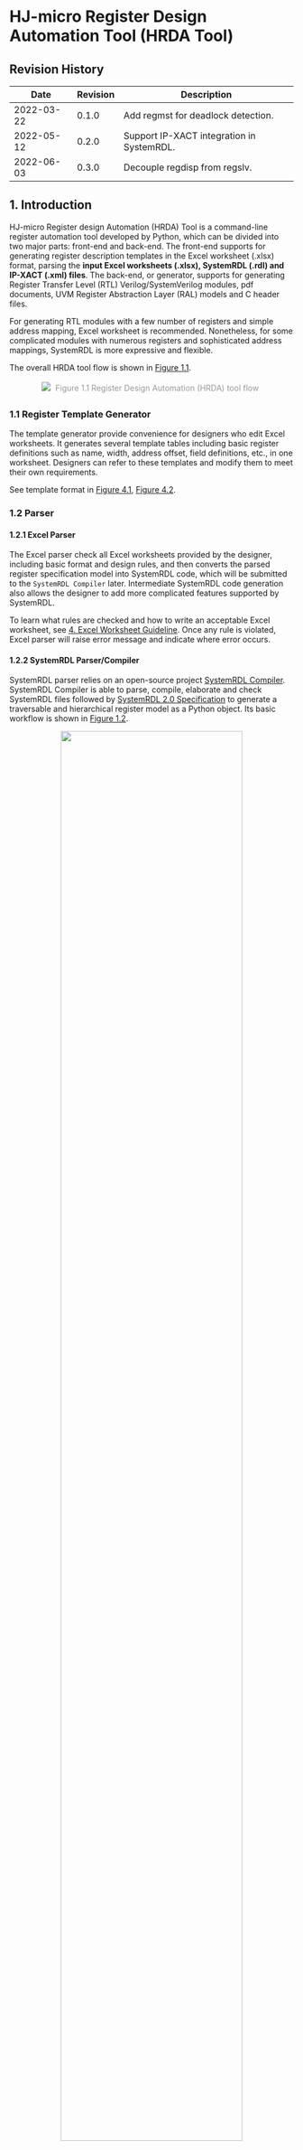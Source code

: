 # **HJ-micro Register Design Automation Tool (HRDA Tool)**

## **Revision History**

| Date       | Revision | Description                               |
| ---------- | -------- | ----------------------------------------- |
| 2022-03-22 | 0.1.0    | Add regmst for deadlock detection.        |
| 2022-05-12 | 0.2.0    | Support IP-XACT integration in SystemRDL. |
| 2022-06-03 | 0.3.0    | Decouple regdisp from regslv.             |

## **1. Introduction**

HJ-micro Register design Automation (HRDA) Tool is a command-line register automation tool developed by Python, which can be divided into two major parts: front-end and back-end. The front-end supports for generating register description templates in the Excel worksheet (.xlsx) format, parsing the **input Excel worksheets (.xlsx), SystemRDL (.rdl) and IP-XACT (.xml) files**. The back-end, or generator, supports for generating Register Transfer Level (RTL) Verilog/SystemVerilog modules, pdf documents, UVM Register Abstraction Layer (RAL) models and C header files.

For generating RTL modules with a few number of registers and simple address mapping, Excel worksheet is recommended. Nonetheless, for some complicated modules with numerous registers and sophisticated address mappings, SystemRDL is more expressive and flexible.

The overall HRDA tool flow is shown in [Figure 1.1](#pics_tool_flow).

<span id="pics_tool_flow"></span>
<center>
    <img src="docs/pics/tool_flow.svg">
    <div style="display: inline-block;
        color: #999;
        padding: 5px;">Figure 1.1 Register Design Automation (HRDA) tool flow
    </div>
</center>

### **1.1 Register Template Generator**

The template generator provide convenience for designers who edit Excel worksheets. It generates several template tables including basic register definitions such as name, width, address offset, field definitions, etc., in one worksheet. Designers can refer to these templates and modify them to meet their own requirements.

See template format in [Figure 4.1](#pics_excel_temp_cn), [Figure 4.2](#pics_excel_temp_en).

### **1.2 Parser**

#### **1.2.1 Excel Parser**

The Excel parser check all Excel worksheets provided by the designer, including basic format and design rules, and then converts the parsed register specification model into SystemRDL code, which will be submitted to the `SystemRDL Compiler` later. Intermediate SystemRDL code generation also allows the designer to add more complicated features supported by SystemRDL.

To learn what rules are checked and how to write an acceptable Excel worksheet, see [4. Excel Worksheet Guideline](#4-excel-worksheet-guideline). Once any rule is violated, Excel parser will raise error message and indicate where error occurs.

#### **1.2.2 SystemRDL Parser/Compiler**

SystemRDL parser relies on an open-source project [SystemRDL Compiler](https://github.com/SystemRDL/systemrdl-compiler). SystemRDL Compiler is able to parse, compile, elaborate and check SystemRDL files followed by [SystemRDL 2.0 Specification](https://www.accellera.org/images/downloads/standards/systemrdl/SystemRDL_2.0_Jan2018.pdf) to generate a traversable and hierarchical register model as a Python object. Its basic workflow is shown in [Figure 1.2](#pics_systemrdl_compiler).

<span id="pics_systemrdl_compiler"></span>
<center>
    <img src="docs/pics/systemrdl_compiler.svg" width="80%">
    <div style="display: inline-block;
    color: #999;
    padding: 5px;">Figure 1.2 SystemRDL compiler workflow </div>
</center>

Simple example:

```systemrdl
reg my_reg_t {
    field {} f1;
    field {} f2;
};

addrmap top {
    my_reg_t A[4];
    my_reg_t B;
};
```

Once compiled, the register model can be described like this:

<span id="pics_systemrdl_compiler"></span>
<center>
    <img src="docs/pics/rdlcompiler_ex1.svg" width="80%">
    <div style="display: inline-block;
    color: #999;
    padding: 5px;">Figure 1.3 hierarchical register model</div>
</center>

The hierarchical register model bridges the front-end and the back-end of HRDA. The front-end parser ultimately generates this model, and everything in the back-end is based on it after some pre-processing.

For a detailed description of this model, see SystemRDL Compiler Documentation : <https://systemrdl-compiler.readthedocs.io/en/stable/index.html>

#### **1.2.3 IP-XACT Importer**

The IP-XACT importer relies on an open-source project [PeakRDL-ipxact](https://github.com/SystemRDL/peakrdl-ipxact), and involves the ability to translate from IP-XACT data exchange document format to a SystemRDL register model.

Importing IP-XACT definitions can occur at any point alongside normal SystemRDL file compilation. When an IP-XACT file is imported, the register description is loaded into the SystemRDL register model as if it were an `addrmap` component declaration. Once imported, the IP-XACT contents can be used as-is, or referenced from another SystemRDL file.

### **1.3 Generator**

#### **1.3.1 Model Preprocessor**

The preprocessor traverse the register model compiled by the front-end, during which it modifies and double-check some node properties related to RTL generation.

To be more concrete:

- insert *hdl_path_slice* properties for each `field` instance
- complement user-defined properties for instances
  - *hj_genmst*
  - *hj_genslv*
  - *hj_gendisp*
  - *hj_flatten_addrmap*
  - *hj_use_abs_addr*
- check whether there are illegal assignments and try to fix some wrong property assignments
- filter some instances by assigning *ispresent = false*, thus the UVM RAL model won't consists of them
- complement RTL module names of all `addrmap` instances

#### **1.3.2 RTL Generator**

The RTL Generator is the core functionality of HRDA. It traverses the preprocessed register model and generate RTL code in Verilog/SystemVerilog format.

For the detailed architecture, see [2. RTL Architecture](#2-rtl-architecture).

#### **1.3.3 HTML Generator**

The HTML generator relies on an open-source project [PeakRDL-html](https://github.com/SystemRDL/peakrdl-html). It is able to generate address space documentation HTML file from the preprocessed register model. A simple example of exported HTML is shown in [Figure 1.4](#pics_html_ex).

<span id="pics_html_ex"></span>
<center>
    <img src="docs/pics/html_ex.png" width="80%">
    <div style="display: inline-block;
    color: #999;
    padding: 5px;">Figure 1.4 HTML document example</div>
</center>

------------------------------

**Warning:** Once there are numerous registers, such as tens of thousands, the generation process and the response the generated HTML page will be very slow and stuck at the loading process.

------------------------------

#### **1.3.4 PDF Generator**

(TO BE DONE)

### **1.3.5 UVM RAL Generator**

The export of the UVM register model relies on an open-source project [PeakRDL-uvm](https://github.com/SystemRDL/peakrdl-uvm).

### **1.3.6 C Header Generator**

(TO BE DONE)

## **2. RTL Architecture**

Control and status regsiters are distributed all around the chip in different subsystems, such as Network-on-chip (NoC), PCIe, MMU, SoC interconnect, Generic Interrupt Controller, etc. Not only hardware logic inside the respective subsystem, but also software needs to access them via system bus. HRDA provides a unified RTL architecture to make all these registers accessible by hardware, and software, namely visible to Application Processors (APs). All RTL modules generated by HRDA tool ultimately forms a network where each subsystem designer occupies one or more register trees (see more details in [2.1 Register Network](#21-register-network)).

### **2.1 Register Network**

Register Network, or `reg_network`, is a multi-root hierarchical network. A typical network architecture is shown in [Figure 2.1](#pics_reg_network).

<span id="pics_reg_network"></span>
<center>
    <img src="docs/pics/reg_network.svg"><br>
    <div style="display: inline-block;
    color: #999;
    padding: 5px;">Figure 2.1 register network architecture</div>
</center>

The entire network consists of many Register Tree (`reg_tree`) modules generated by HRDA which may connect to upstream interconnect unit, such as ARM NIC-450 Non-coherent Interconnect. The number of `reg_tree` modules determines the number of interface the upstream interconnect forwards.

Register Access Master, or `regmst`, is the root of a `reg_tree`. It converts `APB` interface to Register Native Access Interface (`reg_native_if`). See more details in [2.2 Register Native Access Interface (reg_native_if)](#22-register-native-access-interface-reg_native_if). Designers can delicately write SystemRDL files to construct multiple `reg_tree` modules, and connect them to upstream NIC-450 to support concurrent register access between different `reg_tree`.

There are some submodules in `reg_tree`:

- Register Access Master (`regmst`): a module generated by HRDA that serves as the root node of `reg_tree`. It is responsible for transfer reception from upstream interconnect and transfer forwarding to downstream modules (actually `regdisp`), and monitoring child node status as well. See more details in [2.3 Register Access Master (regmst)](#23-register-access-master-regmst).

- Register Dispatcher (`regdisp`): a module generated by HRDA that selectively dispatches transactions from upstream `reg_native_if` to one or more downstream `reg_native_if` by absolute address or base offset. `regdisp` modules can be chained to serve as child nodes (but not terminal nodes) in `reg_tree`. See more details in [2.4 Register Dispatcher (regdisp)](#24-register-dispatcher-regdisp)

- Register Access Slave (`regslv`): a module generated by HRDA that contains all **internal** registers described in SystemRDL. According to design and generation principles, `regslv` modules can only be connected to `regdisp` and serve as terminal nodes in `reg_tree`. If some registers are declared to be **external** in SystemRDL, `regslv` won't generate their RTL code. See more details in [2.5 Register Access Slave (regslv)](#25-register-access-slave-regslv).

- 3rd party IP: registers in other 3rd party IPs can also be accessed by connecting themselves to `reg_tree` via `reg_native_if`. According to design and generation principles, 3rd party IPs can only be connected to `regdisp` nodes and serve as terminal nodes in `reg_tree`.

- Memory: in some situations, memory is used to implement logical registers. External memories can be mapped to the register address space and integrated into the unified management of `reg_network` via `reg_native_if`, at which point the system bus sees no difference in the behavior of memory accesses and register accesses. Memories can only be connected to `regdisp` and serve as terminal nodes in `reg_tree`.

All modules above is corresponding to some components defined in the SystemRDL description written by designers, and their relationship can be found in [3. SystemRDL Coding Guideline](#3-systemrdl-coding-guideline).

------------------------------

**Note:** `reg_network` and `reg_tree` are not the RTL code generation boundry. In other words, there is not a wrapper of `reg_network` and `reg_tree` (but maybe HDRA will implement `reg_tree` wrapper generation in a future release). For now, only separate `regmst`, `regdisp`, `regslv` and bridge components will be generated, so it all depends on designers how to connect `reg_tree` (`regmst` and `regslv`) to the upstream interconnect unit such as NIC-450.

------------------------------

### **2.2 Register Native Access Interface (reg_native_if)**

Typically, except that the upstream interface of `regmst` is `APB`, every module is connected into the register network as a child node in `reg_tree` via Register Native Access Interface (`reg_native_if`). `reg_natvie_if` is used under following circumstances in `reg_network`:

- `regmst <-> regdisp`

- `regdisp <-> regdisp`

- `regdisp <-> regslv`

- `regdisp <-> 3rd party IP`

- `regdisp <-> memory`

All signals are listed in [Table 2.2](#table_rni_def):

<span id="table_rni_def"></span>
| Signal Name | Direction | Width | Description |
| ----------- | --------- | ----- | ----------- |
| req_vld | input from upstream, output to downsream | 1 | request valid |
| ack_vld | output to upstream, input from downsream | 1 | acknowledgement valid |
| addr | input from upstream, output to downsream | BUS_ADDR_WIDTH | address |
| wr_en | input from upstream, output to downsream | 1 | write enable |
| rd_en | input from upstream, output to downsream | 1 | read enable |
| wr_data | input from upstream, output to downsream | BUS_DATA_WIDTH | write data |
| rd_data | output to upstream, input from downsream | BUS_DATA_WIDTH | read data |
<center>
    <div style="display: inline-block;
        color: #999;
        padding: 5px;">Table 2.2 reg_native_if signal definitions
    </div>
</center>

where `BUS_ADDR_WIDTH` defaults to 64 bit, and `BUS_DATA_WIDTH` defaults to 32 bit.

As mentioned before, `reg_native_if` can be forwarded to connect external memories or 3rd party IPs which serve as terminal nodes in `reg_tree`. The following [2.2.1 Write Transaction](#221-write-transaction) and [2.2.2 Read Transaction](#222-read-transaction) sections show basic transaction sequences to help designers integrate modules and connect wires.

For one read or write transaction, **`ack_vld` is not allowed to be asserted by downstream modules before `req_vld` is asserted**.

#### **2.2.1 Write Transaction**

There are two methods for write transactions. One is with no wait state: `ack_vld` is asserted once `req_vld` and `wr_en` raises. The other is with one or more wait states: `ack_vld` is asserted after `req_vld` and `wr_en` have raised for more than one cycles. `req_vld`, `addr`, `wr_en` and `wr_data` should be valid at the same cycle, and are valid for **only one cycle**.

<span id="pics_rni_write_trans_1"></span>
<center>
    <img src="docs/pics/reg_native_if/write_trans_1.svg"><br>
    <div style="display: inline-block;
        color: #999;
        padding: 5px;">Figure 2.3 write transaction with no wait state
    </div>
</center>

<span id="pics_rni_write_trans_2"></span>
<center>
    <img src="docs/pics/reg_native_if/write_trans_2.svg"><br>
    <div style="display: inline-block;
        color: #999;
        padding: 5px;">Figure 2.4 write transaction with one or more wait states
    </div>
</center>

#### **2.2.2 Read Transaction**

There are two methods for read transactions. One is with no wait state: `ack_vld` is asserted and `rd_data` are valid once `req_vld` and `rd_en` raises. The other is with one or more wait states: `ack_vld` is asserted after `req_vld` and `rd_en` have raised for more than one cycles. `req_vld`, `addr`, `rd_en` should be valid at the same cycle, and are valid for **only one cycle**.

<span id="pics_rni_read_trans_1"></span>
<center>
    <img src="docs/pics/reg_native_if/read_trans_1.svg"><br>
    <div style="display: inline-block;
        color: #999;
        padding: 5px;">Figure 2.5 read transaction with no wait state
    </div>
</center>

<span id="pics_rni_read_trans_2"></span>
<center>
    <img src="docs/pics/reg_native_if/read_trans_2.svg"><br>
    <div style="display: inline-block;
    color: #999;
    padding: 5px;">Figure 2.6 read transaction with one or more wait states
</div>
</center>

### **2.3 Register Access Master (regmst)**

The top-level (root) `addrmap` instance in SystemRDL corresponds to a `regmst` module, and the RTL module name (also file name) is `regmst_<suffix>`, where `<suffix>` is instance name of root `addrmap` in SystemRDL.

If input files are Excel worksheets only, all of them will be converted to SystemRDL and an extra top-level (root) `addrmap` will be automatically generated, the instance name is `excel_top` or assigned by `-m/--module` option (see [5.2 Command Options and Arguments](#52-command-options-and-arguments)).

`regmst` is the root node of `reg_tree`, and is responsible for monitoring all downstream nodes. [Figure 2.7](#pics_regmst_rtl_infra) shows the architecture of `regmst`.

<span id="pics_regmst_rtl_infra"></span>
<center>
    <img src="docs/pics/regmst_rtl_infra.svg">
    <div style="display: inline-block;
        color: #999;
        padding: 5px;">Figure 2.7 regmst architecture
    </div>
</center>

`regmst` bridges SoC-level interconnect (`APB` now) and `reg_native_if`. `disp_decoder` decodes the **absolute address** and `mst_fsm` launches the access request to downstream modules (actually `regdisp`).

Then `regmst` starts a timer. If a timeout event occurs in waiting for response from downstream modules, `regmst` responds to the upstream interconnect with `PREADY` and `PSLVERR` asserted, and with fake data `0xdead_1eaf` if it is a read transaction, and aseerts an interrupt to report the timeout event. Meanwhile, unresponded request information is logged in local registers of `regmst` and software is able to determine the problematic module by reading them. Software also can assert soft reset by writing to the soft-reset register, which results in `regmst` broadcasting a synchronous reset signal to all downstream modules so that all sequential logic (FSM in `regslv`, all flip-flops, bridge components, etc.) can be reset to prevent `reg_tree` from being stuck in waiting for response (`ack_vld`).

`regmst` module does not support outstanding transactions, so the process logic is quite straitforward:

  1. Once receiving a APB transaction, `disp_decoder` in `regmst` decodes the **absolute address** to determine whether current access belongs to its downstream modules

  2. `regmst` forwards access to the downstream `regdisp` module, then waits for response (`ack_vld`), and starts a timer as well.

     - If downstream modules responds with `ack_vld` asserted in `reg_native_if`, `regmst` responds to the upstream interconnect with `PREADY` asserted in `APB` interface, then `mst_fsm` resets timer and returns to idle state.

     - If a timeout event occurs, `regmst` logs current address, finishes the transaction with `PREADY` and `PSLVERR` asserted, and returns fake data if it is a read transaction, and asserts the interrupt signal.

     - Software sets the soft-reset register inside `regmst` which then asserts global synchronous reset signal to all downstream modules.

With regard to clock domain, `regmst` runs on the register native domain (typically 50MHz).

### **2.4 Register Dispatcher (regdisp)**

The immediate sub-addrmap instance of root `addrmap` or any `addrmap` instance which is assigned *hj_gendisp = true* corresponds to a `regdisp` module, and the RTL module name (also file name) is `regdisp_<suffix>`, where `<suffix>` is current `addrmap` instance name in SystemRDL.

`regdisp` is responsible for one-to-many access request dispatch like an inverse multiplexor, and it is the only module in `reg_tree` that can connect multiple downstream modules which may be `regslv` modules implementing internal registers, 3rd party IPs, and external memories via `reg_native_if`. [Figure 2.8](#pics_regdisp_rtl_infra) shows the architecture of `regdisp`.

<span id="pics_regdisp_rtl_infra"></span>
<center>
    <img src="docs/pics/regdisp_rtl_infra.svg"><br>
    <div style="display: inline-block;
        color: #999;
        padding: 5px;">Figure 2.8 regdisp architecture
    </div>
</center>

As [Figure 2.8](#pics_regdisp_rtl_infra) shows, `regdisp` has additional optional functionalities based on design requirements described in SystemRDL by explicitly assigning user-defined properties such as *hj_use_abs_addr*, *hj_use_upstream_ff*, *hj_use_backward_ff* (See [3.1.11 User-defined Property](#3111-user-defined-property)):

- Convert absolute address to base offset in `reg_native_if::addr` (assign *hj_use_abs_addr = false* in current `addrmap` representing for `regdisp`)

  - If base address of the downstream module is aligned, simply clip several high bits of `addr`. For example,

    ```verilog
    // cut 48 higher bits and reserve only 16 lower bits
    assign  downstream__addr_pre[0] = {48'b0, downstream__addr_imux[0]][15:0]};
    ```

  - Otherwise, generate a subtractor. For example,

    ```verilog
    // base address is 0x20c
    assign  downstream__addr_pre[0] = downstream__addr_imux[0] - 64'h20c;
    ```

- Insert DFFs alongside the forward datapath of `reg_native_if` (assign *hj_use_upstream_ff = true* in immediate sub-addrmap of current `addrmap` representing for `regdisp`)

- Insert a DFF alongside the backward datapath of `reg_native_if` (assign *hj_use_backward_ff = true* in current `addrmap` representing for `regdisp`)

With regard to clock domain, `regdisp` runs on the register native domain (typically 50MHz).

### **2.5 Register Access Slave (regslv)**

`regslv` modules are used to implement internal registers. Any `addrmap` instance which is assigned *hj_genslv = true* or an Excel worksheet corresponds to a `regslv` module, and the RTL module name (also file name) is `regslv_<suffix>`, where `<suffix>` is the `addrmap` instance name in SystemRDL or Excel worksheet name.

[Figure 2.9](#pics_regslv_rtl_infra) shows the architecture of `regslv`.

<span id="pics_regslv_rtl_infra"></span>
<center>
    <img src="docs/pics/regslv_rtl_infra.svg"><br>
    <div style="display: inline-block;
        color: #999;
        padding: 5px;">Figure 2.9 regslv architecture
    </div>
</center>

`regslv` is the terminal node of `reg_tree` so it does not forward any interface. Designers should use `regdisp` if they want to forward interface to 3rd party IPs or external memories.

#### **2.5.1 slv_fsm**

// FIXME

`slv_fsm` handles transactions at the input `reg_native_if` from upstream `regslv` or `regmst` modules and forwards transactions to external `reg_native_if` in case that the access is located at downstream modules. The state transition diagram is shown in [Figure 2.10](#).

#### **2.5.2 external_decoder**

// FIXME

```verilog
always_comb begin
    int_selected = 1'b0;
    ext_sel = {EXT_NUM{1'b0}};
    none_selected = 1'b0;
    unique casez (global_address)
        64'h0,64'h4: int_selected = 1'b1;   //
        64'h2?,64'h3?: ext_sel[0] = 1'b1;   // external module ext_mem_1
        default: none_selected = 1'b1;
    endcase
end
```

#### **2.5.3 internal_decoder**

// FIXME

```verilog
always_comb begin
    reg_sel = {REG_NUM{1'b0}};
    dummy_reg = 1'b0;
    unique casez (regfile_addr)
        64'h0:reg_sel[0] = 1'b1;//['REG1', '_snap_0']
        64'h4:reg_sel[1] = 1'b1;//['REG1', '_snap_1']
        default: dummy_reg = 1'b1;
    endcase
end
```

#### **2.5.4 split_mux (internal_mux, external_mux, ultimate_mux)**

// FIXME

`split_mux` is a one-hot multiplexor with a parameter to specify `group_size`. When number of input candidcates exceed `group_size`, a two-level multiplexor network is constructed and DFFs are inserted between two levels to improve timing performance.

#### **2.5.5 snapshot module**

// FIXME

#### **2.5.6 clock domain crossing (CDC) solution**

// FIXME

### **2.6 Register and Field**

// FIXME

`field` is the structure component at the lowest level. The `field` architecture is shown in [Figure 2.11](#pics_field_rtl_infra).

<span id="pics_field_rtl_infra"></span>
<center>
    <img src="docs/pics/field_rtl_infra.svg">
    <div style="display: inline-block;
        color: #999;
        padding: 5px;">Figure 2.11 field architecture
    </div>
</center>

The `field` module implements various hardware and
software access types defined in Excel worksheets and SystemRDL descriptions. When alias or shared property is defined in SystemRDL, a corresponding number of software control (`sw_ctrl`) logic will be generated.

// FIXME

All supported access types are listed in `xregister.vh`:

```verilog
// SW_TYPE
`define SW_RO    4'd0 // Read only
`define SW_RW    4'd1 // Read Write
`define SW_RW1   4'd2 // Read, Write once after reset
`define SW_WO    4'd3 // Write only
`define SW_W1    4'd4 // Write once after reset

// SW_ONREAD_TYPE
`define NA       4'd0 // No Read side-effect
`define RCLR     4'd1 // Clear on Read
`define RSET     4'd2 // Set on Read

// SW_ONWRITE_TYPE
`define NA       4'd0 // No Write side-effect
`define WOCLR    4'd1 // Write 1 to Clear
`define WOSET    4'd2 // Write 1 to Set
`define WOT      4'd3 // Write 1 to Toggle
`define WZS      4'd4 // Write 0 to Set
`define WZC      4'd5 // Write 0 to Clear
`define WZT      4'd6 // Write 0 to Toggle

// HW_TYPE
`define HW_RO    4'd0 // Read only
`define HW_RW    4'd1 // Read, Write on hw_pulse
`define HW_CLR   4'd2 // Bitwise Clear, hw_pulse input is ignored.
`define HW_SET   4'd3 // Bitwise Set, hw_pulse input is ignored.
```

Additionally, there are some other features that can be implemented and generated in RTL. See more in [SystemRDL Coding Guideline](#systemrdl-coding-guideline).

`field` is concatenated to form `register` and mapped into address space for software access, as shown in [Figure ](#).

// FIXME

<>

### **2.7 Detailed Register Tree Architecture and Performance Evaluation**

// FIXME

## **3. SystemRDL Coding Guideline**

// FIXME

SystemRDL is a language for the design and delivery of intellectual property (IP) products used in designs. SystemRDL semantics supports the entire life-cycle of registers from specification, model generation, and design verification to maintenance and documentation. Registers are not just limited to traditional configuration registers, but can also refer to register arrays and memories.

This chapter is based on the [SystemRDL 2.0 Specification](https://www.accellera.org/images/downloads/standards/systemrdl/SystemRDL_2.0_Jan2018.pdf). In other words, it specifies a subset of SystemRDL syntax and features to use, and some pre-defined properties under this framework. What's more significant, **HRDA Tool only interpret SystemRDL features mentioned in this chapter, namely other features are not supported and make no sense in the tool back-end generation process**.

### **3.1 General Rules**

#### **3.1.1 Components and Definition**

A component in SystemRDL is the basic building block or a container which contains properties that further describe the component’s behavior. There are several structural components in SystemRDL: `field`, `reg`, `mem`, `regfile`, and `addrmap`. All structural components are supported in HRDA Tool, and their mappings to RTL module are as follows:

- `field`: describes fields in registers

- `reg`: describes registers that contains many fields

- `regfile`: pack registers together with support of address allocation

- `addrmap`: similar to `regfile` on packing register and allocating addresses.
   Additionally, it defines the **RTL code generation boundary**. Each definition of `addrmap` with `hj_genrtl` property set to `True` will be generated to an `regslv` module, see [Table ](#)

Additionally, HRDA supports one non-structural component, `signal`. Signals are used to describe field synchronous resets. But SystemRDL seems to be not allowed to reference `signal` components in property assignment, but HRDA implement it by defining a user-defined property named `hj_syncresetsignal`, see [Table ](#)

SystemRDL components can be defined in two ways: definitively or anonymously.

- Definitive defines a named component type, which is instantiated in a separate statement. The definitive definition is suitable for reuse.

- Anonymous defines an unnamed component type, which is instantiated in the same statement. The anonymous definition is suitable for components that are used once.

A definitive definition of a component appears as follows.

```systemrdl
component new_component_name [#(parameter_definition [, parameter_definition]*)]
{[component_body]} [instance_element [, instance_element]*];
```

An anonymous definition (and instantiation) of a component appears as follows.

```systemrdl
component {[component_body]} instance_element [, instance_element]*;
```

More explanations:

- `component` is one of the keywords mentioned above (`field`, `reg`, `regfile`, `addrmap`, `signal`).

- For a definitively defined component, `new_component_name` is the user-specified name for the component.

- For a definitively defined component, `parameter_definition` is the user-specified parameter as defined like this:

  ```systemrdl
  parameter_type parameter_name [= parameter_value]
  ```

- For an anonymously defined component, `instance_element` is the description of the instantiation attributes, as defined like this:

  ```systemrdl
  instance_name [{[constant_expression]}* | [constant_expression : constant_expression]][addr_alloc]
  ```

- The `component_body` is comprised of zero or more of the following.

  - Default property assignments

  - Property assignments

  - Component instantiations

  - Nested component definitions

- The first instance name of an anonymous definition is also used as the component type name.

- The address allocation operators like stride (`+=`), alignment (`%`), and offset (`@`) of anonymous instances are the same as the definitive instances. See [Address Allocation Operator](#3143-address-allocation-operator) for more information.

Components can be defined in any order, as long as each component is defined before it is instantiated. All structural components (and signals) need to be instantiated before being generated.

Here is an example for register definition, where the register `myReg` is a definitive definition, and the field `data` is an anonymous definition:

```systemrdl
reg myReg #(longint unsigned SIZE = 32, boolean SHARED = true) {
  regwidth = SIZE;
  shared = SHARED;
  field {} data[SIZE – 1];
  };
```

Component definitions can have parameters. Parameter can be overwritten during component instantiation. Here is an example:

```systemrdl
addrmap myAmap {
    myReg reg32;
    myReg reg32_arr[8];
    myReg #(.SIZE(16)) reg16;
    myReg #(.SIZE(8), .SHARED(false)) reg8;
};
```

For more details, see [SystemRDL 2.0 Specification](https://www.accellera.org/images/downloads/standards/systemrdl/SystemRDL_2.0_Jan2018.pdf) Chapter 5.1.1.

#### **3.1.2 Component Instantiation**

In a similar fashion to defining components, SystemRDL components can be instantiated in two ways.

- A definitively defined component is instantiated in a separate statement, as follows:

  ```systemrdl
  type_name [#(parameter_instance [, parameter_instance]*)] instance_element [, instance_element]* ;
  ```

- An anonymously defined component is instantiated in the statement that defines it. For example:

  ```systemrdl
  // The following code fragment shows a simple scalar field component instantiation
  field {} myField; // single bit field instance named "myField"

  // The following code fragment shows a simple array field component instantiation.
  field {} myField[8]; // 8 bit field instance named "myField"
  ```

#### **3.1.3 Component Property**

In SystemRDL, components have various properties to determine their behavior. For built-in properties, there are general component properties and specific properties for each component type (`field`, `reg`, `addrmap`, etc.) in SystemRDL. Each property is associated with at least one data type (such as integer, boolean, string, etc). In addition to build-in properties, SystemRDL also supports for user-defined properties, and HRDA tool pre-defines some user-defined properties to assist RTL module generation process, which are concretely specified in [User-defined Property](#user-defined-property).

All general component properties supported by HRDA are described in [Table ](#), and other supported component-specific properties are discussed in following chapters.

<>

Properties can be assigned in two ways. One is at the definition time, for example:

```systemrdl
field {} outer_field ;
reg {
  default name = "default name";
  field {} f1; // assumes the name "default name" from above
  field { name = "new name";} f2; // name assignment overrides "default name"
  outer_field f3 ; // name is undefined, since outer_field is not defined in the
                   // scope of the default name
} some_reg;
```

The other way is called dynamic assignment which uses the `->` operator:

```systemrdl
reg {
  field {} f1;
  f1->name = "New name for Field 1";
  } some_reg[8];

some_reg->name = "This value is applied to all elements in the array";
some_reg[3]->name = "Only applied to the 4th item in the array of 8";
```

Dynamic assignment allows the designer to overwrite or assign properties outside component definitions, thus provides much convenience for component instantiation.

#### **3.1.4 Instance Address Allocation**

The offset of an component instance within an object is always relative to its parent component instance. If an instance is not explicitly assigned an address using address allocation operators (see [Address Allocation Operator](#3143-address-allocation-operator)), HRDA tool assigns the address according to the alignment and addressing mode. The address of an instance from the top-level `addrmap` is calculated by adding the instance offset and the offset of all its parent objects.

##### **3.1.4.1 Alignment**

The `alignment` property defines the byte value of which the container's instance addresses shall be a multiple. This property can be set for `addrmap` and `regfile`, and its value shall be a power of two ($2^N$). Its value is inherited by all of the container's non-addrmap children. By default, instantiated components shall be aligned to a multiple of their width (e.g., the address of a 64-bit register is aligned to the next 8-byte boundary).

A simple example:

```systemrdl
regfile fifo_rfile {
    alignment = 8;
    reg {field {} a;} a; // Address of 0
    reg {field {} a;} b; // Address of 8. Normally would have been 4
};
```

##### **3.1.4.2 Addressing Mode**

The `addressing` property can only be used in `addrmap` component. There are three addressing modes: `compact`, `regalign` (default), and `fullalign`.

`compact` specifies the components are packed tightly together but are still aligned to the `accesswidth` parameter. Examples are as follows.

```systemrdl
addrmap some_map {
    default accesswidth=32;
    addressing=compact;
    reg { field {} a; } a; // Address 0x0 - 0x3: 4 bytes
    reg { regwidth=64; field {} a; } b; // Address 0x4 - 0x7: lower 32-bit,
                                        // Address 0x8 - 0xB: higher 32-bit
                                        // starting address 0x4 tightly follows previous
                                        // reg "a"
    reg { field {} a; } c[20]; // Address 0xC  - 0xF:  Element 0
                               // Address 0x10 - 0x13: Element 1
                               // Address 0x14 - 0x17: Element 2
};
```

```systemrdl
addrmap some_map {
    default accesswidth=64;
    addressing=compact;
    reg { field {} a; } a; // Address 0x0 - 0x3: 4 bytes
    reg { regwidth=64; field {} a; } b; // Address 0x8 - 0xB:
    reg { field {} a; } c[20]; // Address 0x10 - Element 0
                               // Address 0x14 - Element 1
                               // Address 0x18 - Element 2
                               // starting address is 0x10, align to 64-bit, 4 bytes in 0xC-0xF is skipped
};
```

`regalign` (default) specifies the components are packed in a way that each component's start address is a multiple of its size (in bytes). Array elements are aligned according to the individual element's size (this results in no gap between the array elements). This generally results in simpler address decode logic. Examples are as follows.

```systemrdl
addrmap some_map {
  default accesswidth = 32;
  addressing = regalign;
  reg { field {} a; } a; // Address 0x0
  reg { regwidth=64; field {} a; } b; // Address 0x8-0xF, align to 64-bit
  reg { field {} a; } c[20]; // Address 0x10
                             // Address 0x14 - Element 1
                             // Address 0x18 - Element 2
};
```

`fullalign` The assigning of addresses is similar to `regalign` except for arrays. The alignment value for the first element in an array is the size in bytes of the whole array (i.e., the size of an array element multiplied by the number of elements), rounded up to nearest power of two. The second and subsequent elements are aligned according to their individual size (so there are no gaps between the array elements).

```systemrdl
addrmap some_map {
  default accesswidth = 32;
  addressing = fullalign;
  reg { field {} a; } a; // Address 0
  reg { regwidth=64; field {} a; } b; // Address 8
  reg { field {} a; } c[20]; // Address 0x80 - Element 0
                             // Address 0x84 - Element 1
                             // Address 0x88 - Element 2
                             // starting address align to 4*20=80Byte,
};
```

##### **3.1.4.3 Address Allocation Operator**

When instantiating `reg`, `regfile`, `mem`, or `addrmap`, the address
may be assigned using one of following address allocation operators.

1. `@`: It specifies the address for the instance.

    ```systemrdl
    addrmap top {
    regfile example{
        reg some_reg {
        field {} a;
        };

        some_reg a @0x0;
        some_reg b @0x4;

        // Implies address of 8
        // Address 0xC is not implemented or specified
        some_reg c;

        some_reg d @0x10;
        };
    };
   ```

2. `+=`: It specifies the address stride when instantiaing an array of components (controls the spacing of the components). The address stride is relative to the previous instane's address. It is only used for arrayed `addrmap`, `regfile`, `reg`, or `mem`.

    ```systemrdl
    addrmap top {
    regfile example {
        reg some_reg { field {} a; };

        some_reg a[10]; // So these will consume 40 bytes
                        // Address 0,4,8,C....

        some_reg b[10] @0x100 += 0x10; // These consume 160-12 bytes of space
                                    // Address 0x100 to 0x103, 0x110 to 0x113,....
        };
    };
    ```

3. `%=`: It specifies the aligment of address when instantiaing a component (controls the aligment of the components). The initial address alignment is relative to the previous instance's address. The `@` and `%=` operators are mutually exclusive per instance.

    ```systemrdl
    addrmap top {
    regfile example {
        reg some_reg { field {} a; };

        some_reg a[10]; // So these will consume 40 bytes
                        // Address 0,4,8,C....

        some_reg b[10] @0x100 += 0x10; // These consume 160-12 bytes of space
                                    // Address 0x100 to 0x103, 0x110 to 0x113,....

        some_reg c %=0x80; // This means ((address % 0x80) == 0))
                        // So this would imply an address of 0x200 since
                        // that is the first address satisfying address>=0x194
                        // and ((address % 0x80) == 0)
    };
    };
    ```

### **3.1.5 Signal Component**

`signal` components only support `signalwidth` property, and all signals are treated and used as synchronous reset of `field` components, thus the user-defined property `hj_syncresetsignal` can be only assigned in `field` components.

A simple example:

```systemrdl
addrmap foo {
    signal { signalwidth=8;} mySig[8];
};
```

### **3.1.6 Field Component**

#### **3.1.6.1 Naming Convention**

Each SystemRDL `field` instance will be generated to an RTL `field` module instance. In generated RTL, stem name of field is `<reg_inst_name>__<field_inst_name>`. Other signals belong to the field are named by prefixing/suffixing elements.  e.g., Register instance name is `ring_cfg`, Field instance name is `rd_ptr`:

1. `field` instance name is `x__<stem>` (prefixed with `x__`): `x__ring_cfg__rd_ptr`

2. output port name for current field value is `<stem>__curr_value`: `ring_cfg__rd_ptr__curr_value`

3. input port for update its value from hardware is `<stem>__next_value`: `ring_cfg__rd_ptr__next_value`

4. input port for quarlifying update is `<stem>__pulse`: `ring_cfg__rd_ptr__pulse`

#### **3.1.6.2 Description Guideline**

SystemRDL defines several properties for describing Field, however, only a subset of them are interpreted by the HRDA tool.  Only properties documented in this section are allowed for Field description, others are prohibited to use.

| Property | Notes | Type | Default | Dynamic |
|----------|-------|------|---------|---------|
| `fieldwidth`      | Width of Field.                                                                                                                   | *longint unsigned* | 1       | No  |
| `reset`           | Reset value of Field.                                                                                                             | *bit*              | 0       | Yes |
| `resetsignal`     | Reference to signal used as `Asynchornous reset` of the Field.                                                                    | *reference*        |         | Yes |
| `hj_syncresetsignal` | Reference to signal used as `Synchronous Reset` of the Field.                                                                  | *reference*        |         | Yes |
| `name`            | Specifies a more descriptive name (for documentation purposes).                                                                   | *string*           | ""      | Yes |
| `desc`            | Describes the component's purpose.  MarkDown syntax is allowed                                                                    | *string*           | ""      | Yes |
| `sw`              | Software access type, one of `rw`, `r`, `w`, `rw1`, `w1`, or `na`.                                                                | *access type*      | `rw`    | Yes |
| `onread`          | Software read side effect, one of `rclr`, `rset`, or `na`.                                                                        | *onreadtype*       | `na`    | Yes |
| `onwrite`         | Software write side effect, one of `woset`, `woclr`, `wot`, `wzs`, `wzc`, `wzt`, or `na`.                                         | *onwritetype*      | `na`    | Yes |
| `swmod`           | Populate an output signal which is asserted when field is modified by software (written or read with a set or clear side effect). | *boolean*          | false   | Yes |
| `swacc`           | Populate an output signal which is asserted when field is read.                                                                   | *boolean*          | false   | Yes |
| `singlepulse`     | Populate an output signal which is asserted for one cycle when field is written 1.                                                | *boolean*          | false   | Yes |
| `hw`              | Hardware access type, one of `rw`, or `r`                                                                                         | *access type*      | `r`     | No  |
| `hwclr`           | Hardware clear.  Field is cleared upon assertion on hardware signal in bitwise mode.                                              | *boolean*          | false   | Yes |
| `hwset`           | Hardware set.  Field is set upon assertion on hardware signal in bitwise mode.                                                    | *boolean*          | false   | Yes |
| `precedence`      | One of `hw` or `sw`, controls whether precedence is granted to hardware (`hw`) or software (`sw`) when contention occurs.         | *precedencetype*   | `sw`    | Yes |

`resetsignal` specifies signal used as `Asynchronous reset` for the Field.  By default, `rst_n` is used as asynchronous reset signal. When set to a reference of signal, an input port is populated for the signal and the field's asynchronous reset will be connected to the signal.

`hj_syncresetsignal` is a *User-defined* property that specifies signal (or multiple signals) used as `Synchronous Reset` for the Field.  By default, a Field doesn't have Synchronous reset.  User can set `hj_syncresetsignal` property more than once to specify multiple synchronous reset signals.  Each synchronous reset signal `must` be active high and one clock cycle wide.  Reset value of synchronous reset is the same as that of asynchronous reset.

When `singlepulse` is `true`, `onwrite` property is ignored.

Current value of Field (`<stem>__curr_value`) is always output to user logic.  If `hw` is `rw`, two more inputs are populated (`<stem>__next_value` and `<stem>__pulse`) for updating field value from user logic.  If value from hardware is expected to be continously updated into Field, user should tie `<stem>__pulse` to `1'b1`.  If either `hwclr` or `hwset` is `true` (they are mutually exclusive), `field` module use `<stem>__next_value` in bitwide mode and ignores `<stem>__pulse`.  Each pulse in `<stem>__next_value` will clear or set corresponding bit on Field.

#### **3.1.6.3 Examples**

```systemrdl
field {sw=rw; hw=r;} f1[15:0] = 1234;

field f2_t {sw=rw; hw=r;};

f2_t f2[16:16] = 0;
f2_t f3[17:17] = 0;

field {
    sw=rw; hw=r;
    hdl_path_slice = '{"f4"};
} f4[31:30] = 0;
field {
    sw=rw; hw=r;
    hdl_path_slice = '{"f5_29", "f5_28"};
} f5[29:28] = 0;
```

### **3.1.7 Register Component**

#### **3.1.7.1 Naming Convention**

Each `reg` instance is a concatenation of `field` instance. In RTL code, no module is implemented for Register. Instead, an `always_comb` block is used to concatenate `curr_value` of `field`. For example:

```verilog
// ring_cfg
always_comb begin
   ring_cfg[31:0] = 32'd0;
   ring_cfg[31] = ring_cfg__ring_en__curr_value;
   ring_cfg[7:4] = ring_cfg__ring_size__curr_value[3:0];
end
```

All `field` components in a `reg` share same register `rd_en`, `wr_en`, and `wr_data`.  HRDA tool will connect the correct signal from address decoder to Field instances.

#### **3.1.7.2 Description Guideline**

Register definitions are all considered to be *internal*.  *external* is only applied on `regfile` instances.

Additionally, *alias* property is supported on regsiter instances within regfile.

An *alias register* is a register that appears in multiple locations of the same address map. It is physically implemented as a single register such that a modification of the register at one address location appears at all the locations within the address map. From the perspective of software, the accessibility of this register may be different in each address location of the address block.

Alias registers are allocated addresses like physical registers and are decoded like physical registers, but they perform these operations on a previously instantiated register (called the primary register).  Since alias registers are not physical, hardware access and other hardware operation properties are not used. Software access properties for the alias register can be different from the primary register. For example:

```systemrdl
reg some_intr_r { field { level intr; hw=w; sw=r; woclr; } some_event; };
addrmap foo {
  some_intr event1;

  // Create an alias for the DV team to use and modify its properties
  // so that DV can force interrupt events and allow more rigorous structural
  // testing of the interrupt.
  alias event1 some_intr event1_for_dv;
  event1_for_dv.some_event->woclr = false;
  event1_for_dv.some_event->woset = true;
};
```

Another similar property, *shared*, allows same physical register to be mapped in several different address space.

All supported properties are listed in [Table ](#table_reg_property).

<span id="table_reg_property"></span>
| Property      | Notes                                                              | Type               | Default | Dynamic |
|---------------|--------------------------------------------------------------------|--------------------|---------|---------|
| `regwidth`    | Width of Register.                                                 | *longint unsigned* | 32      | No      |
| `accesswidth` | Minimum software access width operation performed on the register. | *longint unsigned* | 32      | No      |
| `shared`      | Defines a register as being shared in different address maps.      | *boolean*          | false   | No      |
<center>
<div style="display: inline-block;
color: #999;
padding: 5px;">Table 3.x supported register component properties</div>
</center>

#### **3.1.7.3 Example**

These are examples of using register properties.

```systemrdl
reg my64bitReg {
    regwidth = 64;
    field {} a[63:0]=0;
};
reg my32bitReg { regwidth = 32;
    accesswidth = 16;
    field {} a[16]=0;
    field {} b[16]=0;
};
```

### **3.1.8 Regfile Component**

#### **3.1.8.1 Description Guideline**

A `regfile` is as a logical grouping of one or more registers and `regfile` instances. It packs registers together and provides address allocation support, which is useful for introducing an address gap between registers. The only difference between the `regfile` and the address map (`addrmap`) is an `addrmap` defines an RTL implementation boundary where the `regfile` does not. Since `addrmaps` define a implementation block boundary, there are some specific properties that are only specified for address maps and not specified for `regfiles`.

When `regfile` is instantiated within another `regfile`, HRDA considers inner `regfile` instances are flattened and concatenated to form a larger `regfile`. So "`regfile` nesting" is just a technique to organize register descriptions. No *internal* or *external* is considered.

Standard SystemRDL allows *external* to be applied on `regfile` instances, but HRDA tool ignores *external* modifications on `regfile` instance. `regfile` instance is always considered as packer of registers. *external* only applies on `addrmap` instances.

All supported properties are listed in [Table ](#table_regfile_property).

<span id="table_regfile_property"></span>
| Property    | Notes                                                                               | Type               | Default | Dynamic |
|-------------|-------------------------------------------------------------------------------------|--------------------|---------|---------|
| `alignment` | Specifies alignment of all instantiated components in the associated register file. | *longint unsigned* |         | No      |
<center>
<div style="display: inline-block;
color: #999;
padding: 5px;">Table 3.x supported regfile component properties</div>
</center>

#### **3.1.8.2 Example**

```systemrdl
regfile myregfile #(.A (32)) {
  alignment = 32;
  reg {} xx;
}
```

### **3.1.9 Memory Description**

#### **3.1.9.1 Descriptions Guideline**

Memory instances in `addrmap` are always *external*. When mapping memory into register space, the generated `reg_slv` module forwards access that falls in memory address region to memory access interface. Each mapped memory has a dedicated access data path.

Memory definition accepts properties listed in [Table ](#table_mem_property).

<span id="table_mem_property"></span>
| Property     | Notes                                             | Type                | Default | Dynamic |
|--------------|---------------------------------------------------|---------------------|---------|---------|
| `mementries` | The number of memory entries, a.k.a memory depth. | *longint unsigned*  |         | No      |
| `memwidth`   | The memory entry bit width, a.k.a memory width.   | *longint unsigned*  |         | No      |
<center>
<div style="display: inline-block;
color: #999;
padding: 5px;">Table 3.x supported memory component properties</div>
</center>

If *memwidth* is larger than *accesswidth*, each memory entry occupies $N$ address slots, where $N$ should be power of 2 ($2^i$) to simplify decode logic. Generated module will implement a snapshot register to atomically read/write memory entry.

#### **3.1.9.2 Example**

```systemrdl
mem fifo_mem {
  mementries = 1024;
  memwidth = 32;
};
```

### **3.1.10 Addrmap Component**

#### **3.1.10.1 Description Guideline**

An address map component (`addrmap`) contains registers, register files, memories, and/or other address maps and assigns address to each instance of component. `addrmap` defines the boundaries of an RTL implementation. Each component might have already assigned address offset to its contents, `addrmap` further adds base address to them. After the outter most `addrmap` finishes assigning base address, absolute address allocation is settled.

HRDA tool processes each `addrmap` definitions as below:

1. `memory` instances are always considered *external*. There will be dedicated `reg_native_if` populated for each memory instance.
2. `reg`, `regfile` are generated according to the definition. Their contents address are allocated by the enclosing `addrmap`.
3. `addrmap` instances are handled in different ways depending on the property assignment of `hj_genrtl` and `hj_flatten_addrmap` in `addrmap` definition. Detailed configuration is listed in [Table ](#table_addrmap_property)

<span id="table_addrmap_property"></span>
| hj_genrtl | hj_flatten_addrmap | handling behavior | Usage |
|-----------|--------------------|-------------------|-------|
| false     | false              | Generate `reg_native_if` for the `addrmap` instance. No `regslv` RTL module is generated for the `addrmap` definition. | 3rd party IP registers |
| false     | true               | All contents in the `addrmap` is flattened in current scope. No `regslv` RTL module is generated for `addrmap`. | Use `shared` property to map same register into different address spaces |
| true      | *don't care*       | Generate `reg_natvie_if` for `addrmap` instances and `regslv` RTL module for the `addrmap`. | hierarchical `regslv` integration in `reg_tree` |
<center>
<div style="display: inline-block;
color: #999;
padding: 5px;">Table 3.x `addrmap` handling properties</div>
</center>

All suppored properties for `addrmap` is listed in [Table ](#).

<span id="table_addrmap_handle"></span>
| Property       | Notes                                                                                                            | Type               | Default | Dynamic |
|----------------|------------------------------------------------------------------------------------------------------------------|--------------------|---------|---------|
| `alignment`    | Specifies alignment of all instantiated components in the address map.                                           | *longint unsigned* |         | No      |
| `addressing`   | Controls how addresses are computed in an address map.                                                           | *addressingtype*   |         | No      |
| `rsvdset`      | The read value of all fields not explicitly defined is set to 1 if rsvdset is `true`; otherwise, it is set to 0. | *boolean*          | true    | No      |
<center>
<div style="display: inline-block;
color: #999;
padding: 5px;">Table 3.x supported address map component properties</div>
</center>

#### **3.1.10.2 Example**

```systemrdl
addrmap some_bridge { // Define a Bridge Device
  desc="overlapping address maps with both shared register space and orthogonal register space";
  reg status {
    // Shared property tells compiler this register
    // will be shared by multiple addrmaps
    shared;

    field {
      hw=rw;
      sw=r;
      } stat1 = 1'b0;
    };


  reg some_axi_reg {
    field {
      desc="credits on the AXI interface";
      } credits[4] = 4'h7;   // End of field: {}

    };  // End of Reg: some_axi_reg


  reg some_ahb_reg {
    field {
      desc="credits on the AHB Interface";
      } credits[8] = 8'b00000011 ;
    };

  addrmap {
    littleendian;

    some_ahb_reg ahb_credits; // Implies addr = 0
    status ahb_stat @0x20;    // explicitly at address=20
    ahb_stat.stat1->desc = "bar"; // Overload the registers property in this instance
    } ahb;

  addrmap { // Define the Map for the AXI Side of the bridge
    bigendian; // This map is big endian
    some_axi_reg axi_credits;   // Implies addr = 0
    status axi_stat @0x40;      // explicitly at address=40
    axi_stat.stat1->desc = "foo"; // Overload the registers property in this instance
    } axi;
}; // Ends addrmap bridge
```

### **3.1.11 User-defined Property**

#### **3.1.11.1 hj_syncresetsignal**

Assigning `signal` instance name to `hj_syncresetsignal` property in a `field` component will generate an extra input port in the corresponding field RTL module and the parent `regslv` module, as a synchornous reset signal.

Property definition prototype:

```systemrdl
property hj_syncresetsignal {
  component = field;
  type = string;
}
```

A simple example:

```systemrdl
reg REG_def {
    regwidth = 32;
    field {
      sw = rw;
    } FIELD_0[31:0] = 0xaaaaaaaa;
};
signal {} srst_1, srst_2, srst_3;

REG_def REG1_SRST;
REG1_SRST.FIELD_0 -> hj_syncresetsignal = "srst_1,srst_2,srst_3";
```

#### **hj_genrtl**

Property definition prototype:

```systemrdl
property hj_genrtl {
  component = addrmap;
  type = boolean;
  default = true;
}
```

#### **hj_flatten_addrmap**

Property definition prototype:

```systemrdl
property hj_flatten_addrmap {
  component = addrmap;
  type = boolean;
  default = false;
}
```

#### **hj_cdc**

#### **hj_skip_reg_mux_dff_0**

#### **hj_skip_reg_mux_dff_1**

#### **hj_skip_ext_mux_dff_0**

#### **hj_skip_ext_mux_dff_1**

#### **hj_reg_mux_size**

#### **hj_ext_mux_size**

### **Correspondence between SystemRDL and RTL**

(TBD)

## **4. Excel Worksheet Guideline**

### **4.1 Table Format**

An Excel worksheet example that describes one register is shown in [Figure 4.1](#pics_excel_temp_cn), [Figure 4.2](#pics_excel_temp_en).

<span id="pics_excel_temp_cn"></span>
<center>
  <img src="docs/pics/temp_cn.png" width="80%">
  <div style="display: inline-block;
    color: #999;
    padding: 5px;">Figure 4.1 Excel worksheet template (Chinese version)
  </div>
</center>

<span id="pics_excel_temp_en"></span>
<center>
  <img src="docs/pics/temp_en.png" width="80%">
  <div style="display: inline-block;
    color: #999;
    padding: 5px;">Table 4.2 Excel worksheet template (English version)</div>
</center>

Designers shall refer to this template generated by Template Generator, and edit to extend it, like arrange several tables corresponding to more than one registers in the worksheet in a way that a few blank lines separate each table.

Register elements are as follows.

- Register Name: consistent with the `name` attribute in SystemRDL. It is used to help understand register functionality which will be shown on HTML documents.

- Address Offset: each Excel worksheet is mapped to an `addrmap` component in SystemRDL and has a independent base address. Therefore, the address offset value filled in by the designer is based on the current worksheet's base address. It is recommended to start addressing from `0X0`.

- Register Bitwidth: currently only `32 bit` or `64 bit` is supported. If 32-bit bus interface is used to connected to the whole system, the snapshot feature will be implemented in 64-bit registers.

- Register Abbreviation: consistent with the register instance name in SystemRDL and in RTL modules.

- Register Description: consistent with the `desc` attribute in the SystemRDL. It is used to help understand register functionality which will be shown on HTML documents.

- Fields: define all fields including `Reserved`, listed in lines one by one.

  - Bit Range: indicates the location of the field in the form of `xx:xx`.

  - Field Name: corresponds to the field instance name of the generated RTL, also consistent with the `name` attribute in SystemRDL.

  - Field Description: consistent with the `desc` attribute in SystemRDL.

  - Read Attribute (Read Type): consistent with the `onread` attribute in SystemRDL. `R`, `RCLR` and `RSET` are supported.

  - Write Attribute (Write Type): consistent with the `onwrite` attribute in SystemRDL. `W`, `WOC`, `WOS`, `WOT`, `WZC`, `WZS`, `WZT` are supported.

  - Reset value: field reset value for synchronous and generic asynchronous reset signals.

  - Synchronous Reset Signals: In addition to the generic asynchronous reset by default, declaration of independent, one or more synchronous reset signals are supported.

Degisners should keep items mentioned above complete, otherwise HRDA will raise error during Excel worksheet parse.

### **4.2 Rules**

Follows are rules that designers should not violate when editing Excel worksheets.

- **BASIC_FORMAT :** Basic format constrained by regular expressions.

  1. the base address must be hexdecimal and prefixed with `0X(x)`

  2. the address offset must be hexdecimal and prefixed with `0X(x)`

  3. the register bitwidth can only be `32 bit` or `64 bit`.

  4. supported field read and write attributes: `R`, `RCLR`, `RSET`, `W`, `WOC`, `WOS`, `WOT`, `WZC`, `WZS`, `WZT`

  5. field bit range is in `xx:xx` format

  6. the reset value is hexdecimal and prefixed with `0X(x)`

  7. field synchronous reset signals is `None` if there is none, or there can be one or more, separated by `,` in the case of more than one

- **REG_ADDR :** Legality of the assignment of register address offsets.

  1. address offset is by integral times of the register byte length (called `regalign` method in SystemRDL)

  2. no address overlap is allowed in the same Excel worksheet

- **FIELD_DEFINITION :** Legality of field definitions.

  1. the bit order of multiple fields should be arranged from high to low

  2. the bit range of each field should be arranged in `[high_bit]:[low_bit]` order

  3. field bit range no overlap (3.1), and no omission (3.2)

  4. the reset value cannot exceed the maximum value which field can represent

  5. no duplicate field name except for `Reserved`

  6. the synchronous reset signal of the `Reserved` field should be `None`.

  7. no duplicate synchronous reset signal name in one field.

## **5. Tool Flow Guideline**

### **5.1 Environment and dependencies**

- Available OS: Windows/Linux

- Python Version 3.7+

  - systemrdl-compiler: <https://github.com/SystemRDL/systemrdl-compiler>

  - PeakRDL-html: <https://github.com/SystemRDL/PeakRDL-html>

  - PeakRDL-uvm: <https://github.com/SystemRDL/PeakRDL-uvm>

### **5.2 Command options and arguments**

- `-h,--help`

  Show help information.

- `-v, --version`

  Show tool version.

- `excel_template`

  Subcommand to generate register specification templates in Excel worksheet (.xlsx) format with the following command options.

  - `-h, --help`

    Show help information for this subcommand.

  - `-d,--dir [DIR]`

    Specify the location of the directory where the template will be generated, the default is the current directory.

  - `-n,--name [NAME]`

    Specify the file name of the generated template, if there is a duplicate name, it will be automatically distinguished by a number, the default is `template.xlsx`.

  - `-rnum [RNUM]`

    Specify the number of registers to be included in the generated template, default is `1`.

  - `-rname [TEM1 TEM2 ...]`

    Specify the name of the register in the generated template, the default is `TEM`, the default name and abbreviation are the same.

  - `-l, --language [cn | en]`

    Specify the language format of the generated template: `cn/en`, default is `cn`.

- `parse`

  Sub-command to check the syntax and rules of the input Excel(.xlsx) and SystemRDL(.rdl) files, and compile them into the hierarchical model defined in `systemrdl-compiler`, with the following command options.

  - `-h, --help`

    Show help information for this subcommand.

  - `-f, --file [FILE1 FILE2 ...]`

    Specify the input Excel(.xlsx)/SystemRDL(.rdl) files, support multiple, mixed input files at the same time, error will be reported if any of input files do not exist.

  - `-l, --list [LIST_FILE]`

    Specify a text-based file list including all files to be read. Parser will read and parse files in order, if the file list or any file in it does not exist, an error will be reported.

    Note that `-f, --file` or `-l, --list` options must be used but not at the same time. If so, warning message will be reported and parser will ignore the `-l, --list` option.

  - `-g, --generate`

    Explicitly specifying this option parses and converts all input Excel (.xlsx) files to SystemRDL (.rdl) files one by one, with separate `addrmap` for each Excel worksheet. When the input is all Excel (.xlsx) files, parser generates an additional SystemRDL (.rdl) file containing the top-level `addrmap`, which instantiates all child `addrmaps`.

    If this option is not used, Parser will only conduct rule check and parse, thus no additional files will be generated.

  - `-m, --module [MODULE_NAME]`

    If `-g, --generate` option is specified, this option specifies top-level `addrmap` name and top-level RDL file name to be generated for subsequent analysis and further modification.

  - `-gdir, --gen_dir [GEN_DIR]`

    When using the `-g, --generate` option, this option specifies the directory where the files are generated, the default is the current directory.

- `generate`

  subcommand for generating RTL Module, HTML Docs, UVM RAL, C Header Files, with the following command options.

  - `-h, --help`

    Show help information for this subcommand.

  - `-f, --file [FILE1 FILE2 ...]`

    Specify the input Excel (.xlsx) / SystemRDL (.rdl) files, support multiple, mixed input files at the same time, error will be reported if any of input files do not exist.

  - `-l, --list [LIST_FILE]`

    Specify a text-based file list including all files to be read. Parser will read and parse files in order, if the file list or any file in it does not exist, an error will be reported.

    Note that `-f, --file` or `-l, --list` options must be used but not at the same time. If so, warning message will be reported and parser will ignore the `-l, --list` option.

  - `-m, --module [MODULE_NAME]`

    Used in the situation where all input files are Excel worksheets. Like `-m` option in `parse` sub-command, this option specifies top-level `addrmap` name and top-level RDL file name to be generated for subsequent analysis and further modification.

  - `-gdir, --gen_dir [dir]`

    Specify the directory where the generated files will be stored. If the directory does not exist, an error will be reported. Default is the current directory.

  - `-grtl, --gen_rtl`

    Specify this option explicitly to generate RTL Module code.

  - `-ghtml, --gen_html`

    Specify this option explicitly to generate the register description in HTML format.

  - `-gral, --gen_ral`

    Specify this option explicitly to generate the UVM RAL verification model.

  - `-gch,--gen_cheader`

    Specifying this option explicitly generates the register C header file.

  - `-gall,--gen_all`

    Specifying this option explicitly generates all of the above files.

### **5.3 Tool Configuration and Usage Examples**

Before trying all below examples, please ensure that you can execute `hrda` command. If execution of `hrda` fails, first check that `hrda` is in `PATH`, if not, try one of following possible solutions:

- switch to the source directory of the tool

- add the executable `hrda` to `PATH`

- use `module` tool and `module load` command for configuration, and it follows the RTL Standard Operating Procedure (rtl_sop).

  - clone the `rtl_sop` repository to your local directory:

    ```bash
    git clone http://10.2.2.2:2000/hj-micro/rtl_sop.git
    ```

  - load modules:

    ```bash
    module load [path_to_rtl_sop]/setup
    module load inhouse/hrda
    ```

If you can execute `hrda` successfully, it is recommanded to use `hrda -h`, `hrda excel_template -h`, `hrda parse -h`, `hrda generate -h` to get command/sub-command information. Then you can try following examples:

- Generate the register template in Excel format.

  ```bash
  mkdir test
  hrda excel_template -n test.xlsx -rnum 3 -rname tem1 tem2 tem3
  ```

- Parse the register description in Excel format and generate the corresponding RDL file.

  ```bash
  hrda parse -f test/test.xlsx -g -gdir . /test -m test_top
  # another method: edit and save a list file
  hrda parse -l test.list -g -gdir . /test -m test_top
  ```

- Generate RTL modules, HTML docs, UVM RAL and C header files

  ```bash
  hrda generate -f test.xlsx -gdir . /test -grtl -ghtml -gral -gch
  # another method: edit and save a list file
  hrda generate -l test.list -gdir . /test -gall
  ```

## **6. Miscellaneous**

list file format:

```text
# This is a comment.
# Excel files
.\test_1.xlsx
.\test_2.xlsx

# This is a comment.
# RDL files
# .\test_map.rdl
```

Why does HRDA use `reg_native_if` instead of a standard `APB` interface?

## **7. Bibliography**

[1] Accellera: SystemRDL 2.0 Register Description Language
